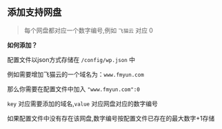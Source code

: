 ## 添加支持网盘

> 每个网盘都对应一个数字编号,例如 ` 飞猫云 `  对应 0

**如何添加？**

配置文件以json方式存储在 ` /config/wp.json ` 中

例如需要增加飞猫云的一个域名为：` www.fmyun.com `

那么你需要在配置文件中加入 ` "www.fmyun.com":0 `

` key ` 对应需要添加的域名,` value ` 对应网盘对应的数字编号

如果配置文件中没有存在该网盘,数字编号按配置文件已存在的最大数字+1存储
